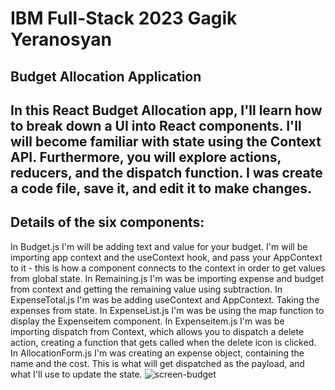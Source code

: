 # IBM Full-Stack 2023 Gagik Yeranosyan

## Budget Allocation Application

## In this React Budget Allocation app, I'll learn how to break down a UI into React components. I'll will become familiar with state using the Context API. Furthermore, you will explore actions, reducers, and the dispatch function. I was create a code file, save it, and edit it to make changes.

## Details of the six components:

In Budget.js I'm will be adding text and value for your budget. I'm will be importing app context and the useContext hook, and pass your AppContext to it - this is how a component connects to the context in order to get values from global state.
In Remaining.js I'm was be importing expense and budget from context and getting the remaining value using subtraction.
In ExpenseTotal.js I'm was be adding useContext and AppContext. Taking the expenses from state.
In ExpenseList.js I'm was be using the map function to display the Expenseitem component.
In Expenseitem.js I'm was be importing dispatch from Context, which allows you to dispatch a delete action, creating a function that gets called when the delete icon is clicked.
In AllocationForm.js I'm was creating an expense object, containing the name and the cost. This is what will get dispatched as the payload, and what I'll use to update the state.
![screen-budget](https://github.com/Yeranosyan/ejtos-react_budget_app/assets/120154377/c7d83311-9d56-49d4-8ddd-91011fb212ae)

